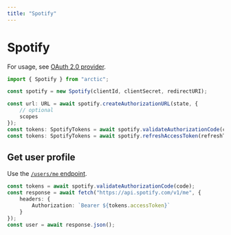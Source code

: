```yaml
---
title: "Spotify"
---
```


# Spotify

For usage, see [OAuth 2.0 provider](/guides/oauth2).

```ts
import { Spotify } from "arctic";

const spotify = new Spotify(clientId, clientSecret, redirectURI);
```

```ts
const url: URL = await spotify.createAuthorizationURL(state, {
	// optional
	scopes
});
const tokens: SpotifyTokens = await spotify.validateAuthorizationCode(code);
const tokens: SpotifyTokens = await spotify.refreshAccessToken(refreshToken);
```

## Get user profile

Use the [`/users/me` endpoint](https://developer.spotify.com/documentation/web-api/reference/get-current-users-profile).

```ts
const tokens = await spotify.validateAuthorizationCode(code);
const response = await fetch("https://api.spotify.com/v1/me", {
	headers: {
		Authorization: `Bearer ${tokens.accessToken}`
	}
});
const user = await response.json();
```
